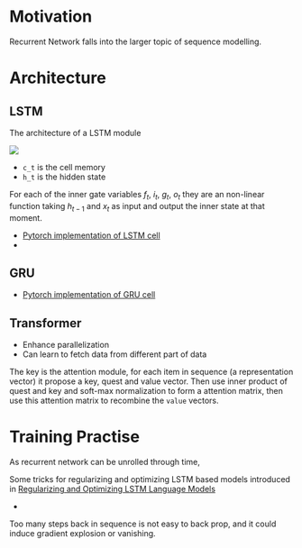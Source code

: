 # Motivation

Recurrent Network falls into the larger topic of sequence modelling. 



# Architecture



## LSTM

The architecture of a LSTM module

![](https://miro.medium.com/max/1400/1*hl9UVtgIcQkDIGD8VFykdw.png)



* `c_t` is the cell memory
* `h_t` is the hidden state

For each of the inner gate variables $f_t$, $i_t$, $g_t$, $o_t$ they are an non-linear function taking $h_{t-1}$ and $x_t$ as input and output the inner state at that moment. 

* [Pytorch implementation of LSTM cell](https://github.com/pytorch/pytorch/blob/c62490bf597ec93f308a8b0108522aa9b40701d9/torch/nn/_functions/rnn.py#L23) 
* 

## GRU



* [Pytorch implementation of GRU cell](https://github.com/pytorch/pytorch/blob/c62490bf597ec93f308a8b0108522aa9b40701d9/torch/nn/_functions/rnn.py#L46) 



## Transformer 

* Enhance parallelization
* Can learn to fetch data from different part of data 



The key is the attention module, for each item in sequence (a representation vector) it propose a key, quest and value vector. Then use inner product of quest and key and soft-max normalization to form a attention matrix, then use this attention matrix to recombine the `value` vectors. 

# Training Practise

As recurrent network can be unrolled through time, 

Some tricks for regularizing and optimizing LSTM based models introduced in [Regularizing and Optimizing LSTM Language Models](https://arxiv.org/pdf/1708.02182.pdf)

* 

Too many steps back in sequence is not easy to back prop, and it could induce gradient explosion or vanishing. 